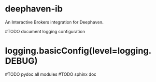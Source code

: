 # deephaven-ib

An Interactive Brokers integration for Deephaven.

#TODO document logging configuration
# logging.basicConfig(level=logging.DEBUG)

#TODO pydoc all modules
#TODO sphinx doc